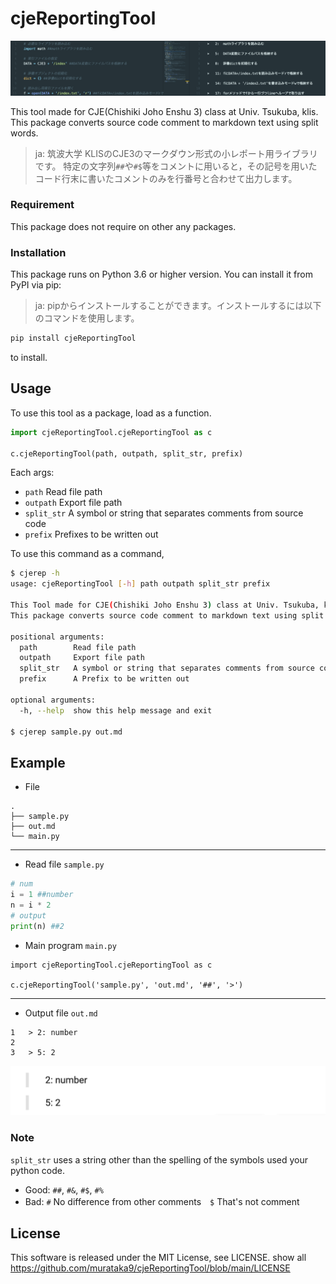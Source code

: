 # cjeReportingTool

![example](./img/image.png "サンプル")

This tool made for CJE(Chishiki Joho Enshu 3) class at Univ. Tsukuba, klis.
This package converts source code comment to markdown text using split words.

> ja:
> 筑波大学 KLISのCJE3のマークダウン形式の小レポート用ライブラリです。
> 特定の文字列`##`や`#$`等をコメントに用いると，その記号を用いたコード行末に書いたコメントのみを行番号と合わせて出力します。

### Requirement

This package does not require on other any packages.

### Installation

This package runs on Python 3.6 or higher version. You can install it from PyPI via pip:

> ja:
> pipからインストールすることができます。インストールするには以下のコマンドを使用します。

```bash
pip install cjeReportingTool
```

to install.

## Usage

To use this tool as a package, load as a function.

```python
import cjeReportingTool.cjeReportingTool as c

c.cjeReportingTool(path, outpath, split_str, prefix)
```

Each args:

- `path` Read file path
- `outpath` Export file path
- `split_str` A symbol or string that separates comments from source code
- `prefix` Prefixes to be written out

To use this command as a command,

```bash
$ cjerep -h
usage: cjeReportingTool [-h] path outpath split_str prefix

This Tool made for CJE(Chishiki Joho Enshu 3) class at Univ. Tsukuba, klis.
This package converts source code comment to markdown text using split words.

positional arguments:
  path        Read file path
  outpath     Export file path
  split_str   A symbol or string that separates comments from source code
  prefix      A Prefix to be written out

optional arguments:
  -h, --help  show this help message and exit

$ cjerep sample.py out.md
```

## Example

- File

```text
.
├── sample.py
├── out.md
└── main.py
```

---

- Read file `sample.py`

```python
# num
i = 1 ##number
n = i * 2
# output
print(n) ##2
```

- Main program `main.py`

```text
import cjeReportingTool.cjeReportingTool as c

c.cjeReportingTool('sample.py', 'out.md', '##', '>')
```

---

- Output file  `out.md`

```text
1   > 2: number
2   
3   > 5: 2
```

![example](./img/preview_ex.png "サンプル")

### Note

`split_str` uses a string other than the spelling of the symbols used your python code.

- Good: `##`, `#&`, `#$`, `#%`
- Bad: `#` No difference from other comments　`$` That's not comment

## License

This software is released under the MIT License, see LICENSE.
show all <https://github.com/murataka9/cjeReportingTool/blob/main/LICENSE>
